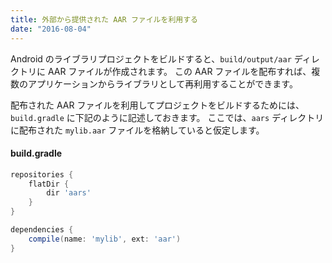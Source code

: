 ```yaml
---
title: 外部から提供された AAR ファイルを利用する
date: "2016-08-04"
---
```


Android のライブラリプロジェクトをビルドすると、`build/output/aar` ディレクトリに AAR ファイルが作成されます。
この AAR ファイルを配布すれば、複数のアプリケーションからライブラリとして再利用することができます。

配布された AAR ファイルを利用してプロジェクトをビルドするためには、`build.gradle` に下記のように記述しておきます。
ここでは、`aars` ディレクトリに配布された `mylib.aar` ファイルを格納していると仮定します。

#### build.gradle

```groovy
repositories {
    flatDir {
        dir 'aars'
    }
}

dependencies {
    compile(name: 'mylib', ext: 'aar')
}
```


